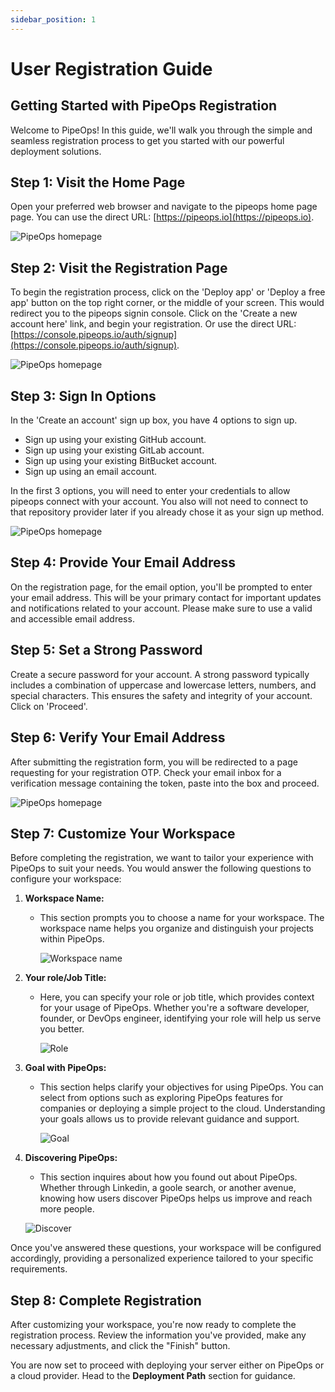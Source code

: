 ```yaml
---
sidebar_position: 1
---
```


# User Registration Guide

## Getting Started with PipeOps Registration

Welcome to PipeOps! In this guide, we'll walk you through the simple and seamless registration process to get you started with our powerful deployment solutions.

## Step 1: Visit the Home Page

Open your preferred web browser and navigate to the pipeops home page page. You can use the direct URL: [https://pipeops.io](https://pipeops.io).

![PipeOps homepage](https://pub-30c11acc143348fcae20835653c5514d.r2.dev//20/25/homepage_d3d284d5fd.png)

## Step 2: Visit the Registration Page

To begin the registration process, click on the 'Deploy app' or 'Deploy a free app' button on the top right corner, or the middle of your screen. This would redirect you to the pipeops signin console. Click on the 'Create a new account here' link, and begin your registration. Or use the direct URL: [https://console.pipeops.io/auth/signup](https://console.pipeops.io/auth/signup).

![PipeOps homepage](https://pub-30c11acc143348fcae20835653c5514d.r2.dev//20/25/homepage1_331e37d64b.png)

## Step 3: Sign In Options

In the 'Create an account' sign up box, you have 4 options to sign up.

- Sign up using your existing GitHub account.
- Sign up using your existing GitLab account.
- Sign up using your existing BitBucket account.
- Sign up using an email account.

In the first 3 options, you will need to enter your credentials to allow pipeops connect with your account. You also will not need to connect to that repository provider later if you already chose it as your sign up method.

![PipeOps homepage](https://pub-30c11acc143348fcae20835653c5514d.r2.dev//20/25/signin_b8cfb0bcd8.png)


## Step 4: Provide Your Email Address

On the registration page, for the email option, you'll be prompted to enter your email address. This will be your primary contact for important updates and notifications related to your account. Please make sure to use a valid and accessible email address.

## Step 5: Set a Strong Password

Create a secure password for your account. A strong password typically includes a combination of uppercase and lowercase letters, numbers, and special characters. This ensures the safety and integrity of your account. Click on 'Proceed'.

## Step 6: Verify Your Email Address

After submitting the registration form, you will be redirected to a page requesting for your registration OTP. Check your email inbox for a verification message containing the token, paste into the box and proceed.

![PipeOps homepage](https://pub-30c11acc143348fcae20835653c5514d.r2.dev//20/25/otp_a12ad0250c.png)


## Step 7: Customize Your Workspace

Before completing the registration, we want to tailor your experience with PipeOps to suit your needs. You would answer the following questions to configure your workspace:

1. **Workspace Name:**

   - This section prompts you to choose a name for your workspace. The workspace name helps you organize and distinguish your projects within PipeOps.

     ![Workspace name](https://pub-30c11acc143348fcae20835653c5514d.r2.dev//20/25/workspace_76e1748c31.png)

2. **Your role/Job Title:**

   - Here, you can specify your role or job title, which provides context for your usage of PipeOps. Whether you're a software developer, founder, or DevOps engineer, identifying your role will help us serve you better.

     ![Role](https://pub-30c11acc143348fcae20835653c5514d.r2.dev//20/25/role_e2a25cc747.png)

3. **Goal with PipeOps:**
   - This section helps clarify your objectives for using PipeOps. You can select from options such as exploring PipeOps features for companies or deploying a simple project to the cloud. Understanding your goals allows us to provide relevant guidance and support.

     ![Goal](https://pub-30c11acc143348fcae20835653c5514d.r2.dev//20/25/needs_c09f9b7a53.png)

4. **Discovering PipeOps:**
   - This section inquires about how you found out about PipeOps. Whether through Linkedin, a goole search, or another avenue, knowing how users discover PipeOps helps us improve and reach more people.

    ![Discover ](https://pub-30c11acc143348fcae20835653c5514d.r2.dev//20/25/discover_419f076830.png)

Once you've answered these questions, your workspace will be configured accordingly, providing a personalized experience tailored to your specific requirements.

## Step 8: Complete Registration

After customizing your workspace, you're now ready to complete the registration process. Review the information you've provided, make any necessary adjustments, and click the "Finish" button.

You are now set to proceed with deploying your server either on PipeOps or a cloud provider. Head to the **Deployment Path** section for guidance.

